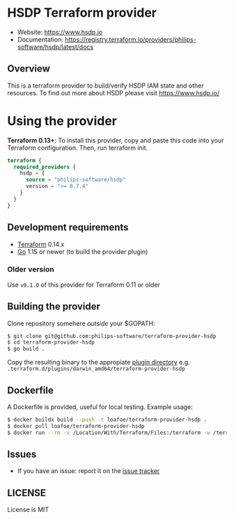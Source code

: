 # HSDP Terraform provider

- Website: https://www.hsdp.io
- Documentation: https://registry.terraform.io/providers/philips-software/hsdp/latest/docs

## Overview

This is a terraform provider to build/verify HSDP IAM state and other resources.
To find out more about HSDP please visit https://www.hsdp.io/

# Using the provider

**Terraform 0.13+**: To install this provider, copy and paste this code into your Terraform configuration. Then, run terraform init.

```terraform
terraform {
  required_providers {
    hsdp = {
      source = "philips-software/hsdp"
      version = ">= 0.7.4"
    }
  }
}
```

## Development requirements

-	[Terraform](https://www.terraform.io/downloads.html) 0.14.x
-	[Go](https://golang.org/doc/install) 1.15 or newer (to build the provider plugin)

### Older version

Use `v0.1.0` of this provider for Terraform 0.11 or older

## Building the provider

Clone repository somehere *outside* your $GOPATH:

```sh
$ git clone git@github.com:philips-software/terraform-provider-hsdp
$ cd terraform-provider-hsdp
$ go build .
```

Copy the resulting binary to the appropiate [plugin directory](https://www.terraform.io/docs/configuration/providers.html#third-party-plugins) e.g. `.terraform.d/plugins/darwin_amd64/terraform-provider-hsdp` 


## Dockerfile

A Dockerfile is provided, useful for local testing. Example usage:

```sh
$ docker buildx build --push -t loafoe/terraform-provider-hsdp .
$ docker pull loafoe/terraform-provider-hsdp
$ docker run --rm -v /Location/With/Terraform/Files:/terraform -w /terraform -it loafoe/terraform-provider-hsdp init
```

## Issues

* If you have an issue: report it on the [issue tracker](https://github.com/philips-software/terraform-provider-hsdp/issues)

## LICENSE

License is MIT
